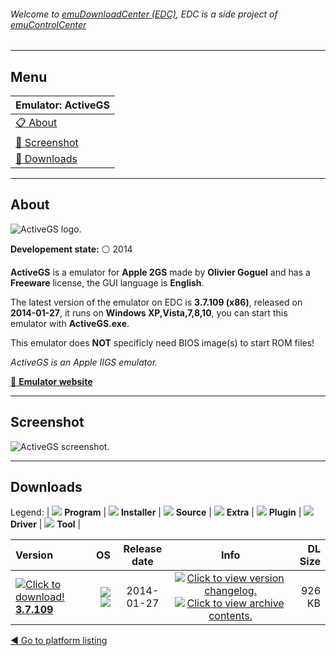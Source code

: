 ###### Welcome to [emuDownloadCenter (EDC)](https://github.com/PhoenixInteractiveNL/emuDownloadCenter/wiki/), EDC is a side project of [emuControlCenter](https://github.com/PhoenixInteractiveNL/emuControlCenter/wiki/)
***
## Menu
| **Emulator: ActiveGS** |
|:---------|
| [:clipboard: About](#about) |
| [:sunrise: Screenshot](#screenshot) |
| [:floppy_disk: Downloads](#downloads) |
***
## About
![](https://github.com/PhoenixInteractiveNL/emuDownloadCenter/wiki/images_emulator/activegs_logo_200.jpg "ActiveGS logo.")

**Developement state:** :white_circle: 2014

**ActiveGS** is a emulator for **Apple 2GS** made by **Olivier Goguel** and has a **Freeware** license, the GUI language is **English**.

The latest version of the emulator on EDC is **3.7.109 (x86)**, released on **2014-01-27**, it runs on **Windows XP,Vista,7,8,10**, you can start this emulator with **ActiveGS.exe**.

This emulator does **NOT** specificly need BIOS image(s) to start ROM files!

_ActiveGS is an Apple IIGS emulator._

[:link: **Emulator website**](http://activegs.freetoolsassociation.com/)
***
## Screenshot
![](https://raw.githubusercontent.com/PhoenixInteractiveNL/emuDownloadCenter/master/hooks/activegs/emulator_screen_01.jpg "ActiveGS screenshot.")
***
## Downloads
Legend: | 
![](https://raw.githubusercontent.com/wiki/PhoenixInteractiveNL/emuDownloadCenter/images_misc/icon_program_24.png) **Program** | 
![](https://raw.githubusercontent.com/wiki/PhoenixInteractiveNL/emuDownloadCenter/images_misc/icon_installer_24.png) **Installer** | 
![](https://raw.githubusercontent.com/wiki/PhoenixInteractiveNL/emuDownloadCenter/images_misc/icon_source_code_24.png) **Source** | 
![](https://raw.githubusercontent.com/wiki/PhoenixInteractiveNL/emuDownloadCenter/images_misc/icon_extra_24.png) **Extra** | 
![](https://raw.githubusercontent.com/wiki/PhoenixInteractiveNL/emuDownloadCenter/images_misc/icon_plugin_24.png) **Plugin** | 
![](https://raw.githubusercontent.com/wiki/PhoenixInteractiveNL/emuDownloadCenter/images_misc/icon_driver_24.png) **Driver** | 
![](https://raw.githubusercontent.com/wiki/PhoenixInteractiveNL/emuDownloadCenter/images_misc/icon_tool_24.png) **Tool** | 
 
| Version | OS | Release date | Info | DL Size |
|:--------|---:|:------------:|:----:|--------:|
| [![](https://raw.githubusercontent.com/wiki/PhoenixInteractiveNL/emuDownloadCenter/images_misc/icon_program_24.png "Click to download!")  **3.7.109**](https://github.com/PhoenixInteractiveNL/edc-repo0006/raw/master/activegs/3.7.109.7z) | ![](https://raw.githubusercontent.com/wiki/PhoenixInteractiveNL/emuDownloadCenter/images_misc/logo_windows_24.png) ![](https://raw.githubusercontent.com/wiki/PhoenixInteractiveNL/emuDownloadCenter/images_misc/icon_32-bit_24.png) | 2014-01-27 | [![](https://raw.githubusercontent.com/wiki/PhoenixInteractiveNL/emuDownloadCenter/images_misc/icon_changelog_24.png "Click to view version changelog.")](https://github.com/PhoenixInteractiveNL/edc-repo0006/blob/master/activegs/3.7.109_changelog.txt) [![](https://raw.githubusercontent.com/wiki/PhoenixInteractiveNL/emuDownloadCenter/images_misc/icon_contents_24.png "Click to view archive contents.")](https://github.com/PhoenixInteractiveNL/edc-repo0006/blob/master/activegs/3.7.109_contents.txt) | 926 KB |

[:arrow_backward: Go to platform listing](https://github.com/PhoenixInteractiveNL/emuDownloadCenter/wiki/EDC-Platform-List)
